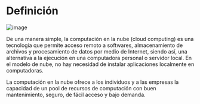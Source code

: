 # Definición

![image](/img/11.jpg)

De una manera simple, la computación en la nube (cloud computing) es una tecnología que permite acceso remoto a softwares, almacenamiento de archivos y procesamiento de datos por medio de Internet, siendo así, una alternativa a la ejecución en una computadora personal o servidor local. En el modelo de nube, no hay necesidad de instalar aplicaciones localmente en computadoras.

La computación en la nube ofrece a los individuos y a las empresas la capacidad de un pool de recursos de computación con buen mantenimiento, seguro, de fácil acceso y bajo demanda.